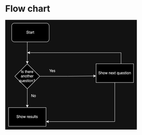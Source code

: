 
# Flow chart

![flow chart](https://github.com/gtsofa/quizGame/blob/7c7a833423d136fee98f09c28d8afc9167e82864/flow-chart.png)
